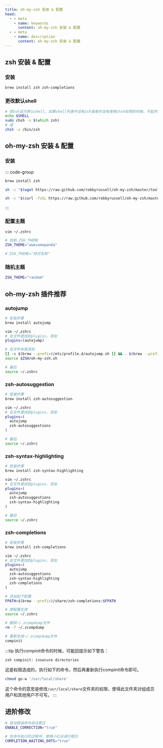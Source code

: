 ```yaml
---
title: oh-my-zsh 安装 & 配置
head:
  - - meta
    - name: keywords
      content: oh-my-zsh 安装 & 配置
  - - meta
    - name: description
      content: oh-my-zsh 安装 & 配置
---
```


## zsh 安装 & 配置

### 安装

```zsh
brew install zsh zsh-completions
```

### 更改默认shell

```zsh
# 把zsh设为默认shell，如果shell列表中没有zsh或者你没有使用chsh权限的时候，不起作用
echo $SHELL
sudo chsh -s $(which zsh)
# 或
chsh -s /bin/zsh
```

## oh-my-zsh 安装 & 配置

### 安装

::: code-group

```zsh [Homebrew]
brew install zsh
```

```zsh [wget]
sh -c "$(wget https://raw.github.com/robbyrussell/oh-my-zsh/master/tools/install.sh -O -)"
```

```zsh [curl]
sh -c "$(curl -fsSL https://raw.github.com/robbyrussell/oh-my-zsh/master/tools/install.sh)"
```

:::

### 配置主题

```zsh
vim ~/.zshrc

# 找到 ZSH_THEME
ZSH_THEME="awesomepanda"

# ZSH_THEME="样式名称"
```

### 随机主题

```zsh
ZSH_THEME="random"
```

## oh-my-zsh 插件推荐

### autojump

```zsh
# 安装步骤
brew install autojump

vim ~/.zshrc
# 在文件里找到plugins，添加
plugins=(autojump)

# 在文件末尾添加
[[ -s $(brew --prefix)/etc/profile.d/autojump.sh ]] && . $(brew --prefix)/etc/profile.d/autojump.sh
source $ZSH/oh-my-zsh.sh

# 最后
source ~/.zshrc
```

### zsh-autosuggestion

```zsh
# 安装步骤
brew install zsh-autosuggestion

vim ~/.zshrc
# 在文件里找到plugins，添加
plugins=(
  autojump
  zsh-autosuggestions
)

# 最后
source ~/.zshrc
```

### zsh-syntax-highlighting

```zsh
# 安装步骤
brew install zsh-syntax-highlighting

vim ~/.zshrc
# 在文件里找到plugins，添加
plugins=(
  autojump
  zsh-autosuggestions
  zsh-syntax-highlighting
)

# 最后
source ~/.zshrc
```

### zsh-completions

```zsh
# 安装步骤
brew install zsh-completions

vim ~/.zshrc
# 在文件里找到plugins，添加
plugins=(
  autojump
  zsh-autosuggestions
  zsh-syntax-highlighting
  zsh-completions
)

# 添加如下配置
FPATH=$(brew --prefix)/share/zsh-completions:$FPATH

# 使配置生效
source ~/.zshrc

# 删除~/.zcompdump文件
rm -f ~/.zcompdump

# 重新生成~/.zcompdump文件
compinit
```

:::tip 执行compinit命令的时候，可能回提示如下警告：

`zsh compinit: insecure directories`

这是权限造成的，执行如下的命令，然后再重新执行compinit命令即可。

```sh
chmod go-w '/usr/local/share'
```

这个命令的意思是修改`/usr/local/share`文件夹的权限，使得此文件夹对组成员用户和其他用户不可写。
:::

## 进阶修改

```sh
# 启动错误命令自动更正
ENABLE_CORRECTION="true"

# 在命令执行的过程中，使用小红点进行提示
COMPLETION_WAITING_DOTS="true"
```
